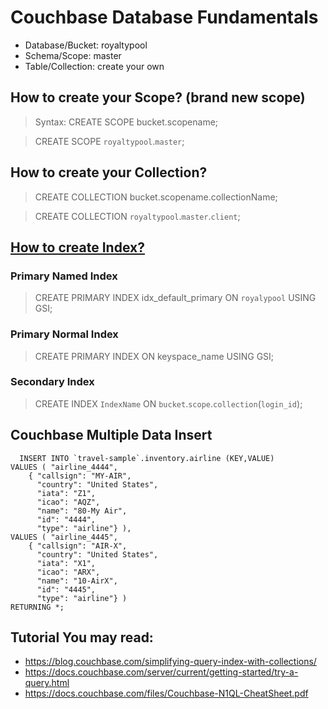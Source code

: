 # Couchbase Database Fundamentals

* Database/Bucket: royaltypool
* Schema/Scope: master
* Table/Collection: create your own

## How to create your Scope? (brand new scope)
> Syntax: CREATE SCOPE bucket.scopename;
  
> CREATE SCOPE `royaltypool`.`master`;
  
## How to create your Collection?
> CREATE COLLECTION bucket.scopename.collectionName;
  
> CREATE COLLECTION `royaltypool`.`master`.`client`;
  
## [How to create Index?](https://docs.couchbase.com/server/current/n1ql/n1ql-language-reference/createindex.html)

### Primary Named Index
> CREATE PRIMARY INDEX idx_default_primary ON `royalypool` USING GSI;

### Primary Normal Index
> CREATE PRIMARY INDEX ON keyspace_name USING GSI;

### Secondary Index
> CREATE INDEX `IndexName` ON `bucket`.`scope`.`collection`(`login_id`);

## Couchbase Multiple Data Insert

```
  INSERT INTO `travel-sample`.inventory.airline (KEY,VALUE)
VALUES ( "airline_4444",
    { "callsign": "MY-AIR",
      "country": "United States",
      "iata": "Z1",
      "icao": "AQZ",
      "name": "80-My Air",
      "id": "4444",
      "type": "airline"} ),
VALUES ( "airline_4445",
    { "callsign": "AIR-X",
      "country": "United States",
      "iata": "X1",
      "icao": "ARX",
      "name": "10-AirX",
      "id": "4445",
      "type": "airline"} )
RETURNING *;
```

## Tutorial You may read:
* https://blog.couchbase.com/simplifying-query-index-with-collections/
* https://docs.couchbase.com/server/current/getting-started/try-a-query.html
* https://docs.couchbase.com/files/Couchbase-N1QL-CheatSheet.pdf
